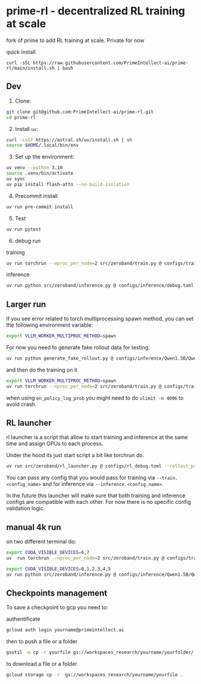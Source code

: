 # prime-rl - decentralized RL training at scale

fork of prime to add RL training at scale. Private for now


quick install
```
curl -sSL https://raw.githubusercontent.com/PrimeIntellect-ai/prime-rl/main/install.sh | bash
```


## Dev


1. Clone: 

```bash
git clone git@github.com:PrimeIntellect-ai/prime-rl.git
cd prime-rl
```

2. Install `uv`:

```bash
curl -LsSf https://astral.sh/uv/install.sh | sh
source $HOME/.local/bin/env
```

3. Set up the environment:
```bash
uv venv --python 3.10
source .venv/bin/activate
uv sync
uv pip install flash-attn --no-build-isolation
```

4. Precommit install

```bash
uv run pre-commit install
```

5. Test

```bash
uv run pytest
```

6. debug run 

training

```bash
uv run torchrun --nproc_per_node=2 src/zeroband/train.py @ configs/training/debug.toml
```

inference
```bash
uv run python src/zeroband/inference.py @ configs/inference/debug.toml
```

## Larger run

if you see error related to torch multiprocessing spawn method, you can set the following environment variable:

```bash
export VLLM_WORKER_MULTIPROC_METHOD=spawn
```

For now you need to generate fake rollout data for testing. 

```bash
uv run python generate_fake_rollout.py @ configs/inference/Qwen1.5B/Qwen1.5B.toml --max-samples 10000 --sampling.max_tokens 8192
```

and then do the training on it

```bash
export VLLM_WORKER_MULTIPROC_METHOD=spawn
uv run torchrun --nproc_per_node=2 src/zeroband/train.py @ configs/training/150M/A40.toml --data.path data/fake_rollout 
```

when using `on_policy_log_prob` you might need to do `ulimit -n 4096` to avoid crash.

## RL launcher

rl launcher is a script that allow to start training and inference at the same time and assign GPUs to each process.

Under the hood its just start script a bit like torchrun do.

```bash
uv run src/zeroband/rl_launcher.py @ configs/rl_debug.toml --rollout_path outputs --rollout_data data_rollout
```

You can pass any config that you would pass for training via `--train.<config_name>` and for inference via `--inference.<config_name>`.

In the future this launcher will make sure that both training and inference configs are compatible with each other. For now there is no specific config validation logic.

## manual 4k run

on two different terminal do:

```bash
export CUDA_VISIBLE_DEVICES=6,7
uv  run torchrun --nproc_per_node=2 src/zeroband/train.py @ configs/training/Qwen1.5B/Qwen1.5b.toml --data.path data_rollout --ckpt.rollout_path outputs --train.micro_bs 4 --data.seq_length 4096 --optim.batch_size 64 --optim.step_per_rollout 16 --train.attn_impl flash_attention_2
```

```bash
export CUDA_VISIBLE_DEVICES=0,1,2,3,4,5
uv run python src/zeroband/inference.py @ configs/inference/Qwen1.5B/Qwen1.5B.toml --batch-size 22 --dp 6 --rollout_path outputs --output_path data_rollout  --max_model_len 4096 --seed 42
```



## Checkpoints management

To save a checkpoint to gcp you need to:

authentificate
```bash
gcloud auth login yourname@primeintellect.ai
```

then to push a file or a folder

```bash
gsutil -m cp -r yourfile gs://workspaces_research/yourname/yourfolder/.
```

to download a file or a folder

```bash
gcloud storage cp -r  gs://workspaces_research/yourname/yourfile .
```


